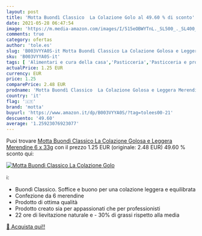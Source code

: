 ```yaml
---
layout: post
title: 'Motta Buondì Classico  La Colazione Golo al 49.60 % di sconto'
date: 2021-05-28 06:47:54
image: 'https://m.media-amazon.com/images/I/515eOBWYTnL._SL500_._SL400_.jpg'
comments: true
category: ofertas
author: 'tole.es'
slug: 'B003VYYA0S-it Motta Buondì Classico La Colazione Golosa e Leggera...'
sku: 'B003VYYA0S-it'
tags: [ 'Alimentari e cura della casa','Pasticceria','Pasticceria e prodotti da forno','motta', ]
actualPrice: 1.25 EUR
currency: EUR
price: 1.25
comparePrice: 2.48 EUR
prodname: 'Motta Buondì Classico  La Colazione Golosa e Leggera Merendine  6 x 33g'
country: 'it'
flag: '🇮🇹'
brand: 'motta'
buyurl: 'https://www.amazon.it/dp/B003VYYA0S/?tag=tolees00-21'
descuento: '49.60'
average: '1.25923076923077'
---
```


Puoi trovare [Motta Buondì Classico  La Colazione Golosa e Leggera Merendine  6 x 33g](https://www.amazon.it/dp/B003VYYA0S/?tag=tolees00-21) con il prezzo 1.25 EUR (originale: 2.48 EUR) 49.60 % sconto qui:

[![Motta Buondì Classico  La Colazione Golo](https://m.media-amazon.com/images/I/515eOBWYTnL._SL500_._SL400_.jpg)](https://www.amazon.it/dp/B003VYYA0S/?tag=tolees00-21)

ℹ️:

- Buondì Classico. Soffice e buono per una colazione leggera e equilibrata
- Confezione da 6 merendine
- Prodotto di ottima qualità
- Prodotto creato sia per appassionati che per professionisti
- 22 ore di lievitazione naturale e - 30% di grassi rispetto alla media

[🛒 Acquista qui!!](https://www.amazon.it/dp/B003VYYA0S/?tag=tolees00-21)
